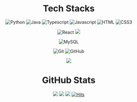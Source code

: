 <div align=center>
  


  # Tech Stacks

  ![Python](https://img.shields.io/badge/Python-3776AB?&logo=Python&logoColor=white) 
  ![Java](https://img.shields.io/badge/java-007396?style=flat&logo=coffeescript&logoColor=white) 
  ![Typescript](https://img.shields.io/badge/Typescript-3178C6?style=flat&logo=Typescript&logoColor=blue)
  ![Javascript](https://img.shields.io/badge/JavaScript-F7DF1E?&logo=javascript&logoColor=black) 
  ![HTML](https://img.shields.io/badge/HTML5-E34F26?style=flat&logo=html5&logoColor=white) 
  ![CSS3](https://img.shields.io/badge/css3-%231572B6.svg?style=flat&logo=css3&logoColor=white) 
  
  ![React](https://img.shields.io/badge/React-61DAFB?style=flat&logo=React&logoColor=black) 
  <img src="https://img.shields.io/badge/springboot-6DB33F?style=flat-square&logo=springboot&logoColor=green">

  ![MySQL](https://img.shields.io/badge/MySQL-4479A1?style=flat&logo=MySQL&logoColor=bluegrey)
  
  ![Git](https://img.shields.io/badge/Git-F05032?style=flat&logo=Git&logoColor=orange)
  ![GitHub](https://img.shields.io/badge/GitHub-181717?style=flat&logo=GitHub&logoColor=black)


  
  <img src="https://img.shields.io/badge/Visual Studio Code-007ACC?style=flat-square&logo=Visual Studio Code&logoColor=blue">
  



                

  
  # GitHub Stats
  
  ![](http://github-profile-summary-cards.vercel.app/api/cards/profile-details?username=ahndb&theme=github)
  ![](http://github-profile-summary-cards.vercel.app/api/cards/stats?username=ahndb&theme=github)
  ![](http://github-profile-summary-cards.vercel.app/api/cards/repos-per-language?username=ahndb&theme=github)
  [![Hits](https://hits.seeyoufarm.com/api/count/incr/badge.svg?url=https%3A%2F%2Fgithub.com%2Fahndb%2Fhit-counter&count_bg=%2379C83D&title_bg=%23555555&icon=&icon_color=%23E7E7E7&title=hits&edge_flat=false)](https://hits.seeyoufarm.com)

</div>
